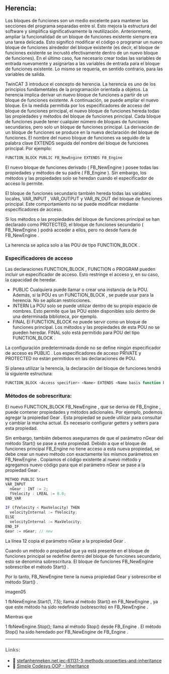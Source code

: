 ## Herencia:
Los bloques de funciones son un medio excelente para mantener las secciones del programa separadas entre sí. Esto mejora la estructura del software y simplifica significativamente la reutilización. Anteriormente, ampliar la funcionalidad de un bloque de funciones existente siempre era una tarea delicada. Esto significó modificar el código o programar un nuevo bloque de funciones alrededor del bloque existente (es decir, el bloque de funciones existente se incrustó efectivamente dentro de un nuevo bloque de funciones). En el último caso, fue necesario crear todas las variables de entrada nuevamente y asignarlas a las variables de entrada para el bloque de funciones existente. Lo mismo se requería, en sentido contrario, para las variables de salida.

TwinCAT 3 introduce el concepto de herencia. La herencia es uno de los principios fundamentales de la programación orientada a objetos. La herencia implica derivar un nuevo bloque de funciones a partir de un bloque de funciones existente. A continuación, se puede ampliar el nuevo bloque. En la medida permitida por los especificadores de acceso del bloque de funciones principal, el nuevo bloque de funciones hereda todas las propiedades y métodos del bloque de funciones principal. Cada bloque de funciones puede tener cualquier número de bloques de funciones secundarios, pero solo un bloque de funciones principal. La derivación de un bloque de funciones se produce en la nueva declaración del bloque de funciones. El nombre del nuevo bloque de funciones va seguido de la palabra clave EXTENDS seguida del nombre del bloque de funciones principal. Por ejemplo:

```javascript
FUNCTION_BLOCK PUBLIC FB_NewEngine EXTENDS FB_Engine
```
El nuevo bloque de funciones derivado ( FB_NewEngine ) posee todas las propiedades y métodos de su padre ( FB_Engine ). Sin embargo, los métodos y las propiedades solo se heredan cuando el especificador de acceso lo permite.

El bloque de funciones secundario también hereda todas las variables locales, VAR_INPUT , VAR_OUTPUT y VAR_IN_OUT del bloque de funciones principal. Este comportamiento no se puede modificar mediante especificadores de acceso.

Si los métodos o las propiedades del bloque de funciones principal se han declarado como PROTECTED, el bloque de funciones secundario ( FB_NewEngine ) podrá acceder a ellos, pero no desde fuera de FB_NewEngine .

La herencia se aplica solo a las POU de tipo FUNCTION_BLOCK .

### Especificadores de acceso
Las declaraciones FUNCTION_BLOCK , FUNCTION o PROGRAM pueden incluir un especificador de acceso. Esto restringe el acceso y, en su caso, la capacidad de heredar.

- PUBLIC
Cualquiera puede llamar o crear una instancia de la POU. Además, si la POU es un FUNCTION_BLOCK , se puede usar para la herencia. No se aplican restricciones.
- INTERN
La POU solo se puede utilizar dentro de su propio espacio de nombres. Esto permite que las POU estén disponibles solo dentro de una determinada biblioteca, por ejemplo.
- FINAL
El FUNCTION_BLOCK no puede servir como un bloque de funciones principal. Los métodos y las propiedades de esta POU no se pueden heredar. FINAL solo está permitido para POU del tipo FUNCTION_BLOCK .

La configuración predeterminada donde no se define ningún especificador de acceso es PUBLIC . Los especificadores de acceso PRIVATE y PROTECTED no están permitidos en las declaraciones de POU.

Si planea utilizar la herencia, la declaración del bloque de funciones tendrá la siguiente estructura:

```javascript
FUNCTION_BLOCK <Access specifier> <Name> EXTENDS <Name basis function block>
```
### Métodos de sobrescritura:

El nuevo FUNCTION_BLOCK FB_NewEngine , que se deriva de FB_Engine , puede contener propiedades y métodos adicionales. Por ejemplo, podemos agregar la propiedad Gear . Esta propiedad se puede utilizar para consultar y cambiar la marcha actual. Es necesario configurar getters y setters para esta propiedad.

Sin embargo, también debemos asegurarnos de que el parámetro nGear del método Start() se pase a esta propiedad. Debido a que el bloque de funciones principal FB_Engine no tiene acceso a esta nueva propiedad, se debe crear un nuevo método con exactamente los mismos parámetros en FB_NewEngine . Copiamos el código existente al nuevo método y agregamos nuevo código para que el parámetro nGear se pase a la propiedad Gear .

```javascript
METHOD PUBLIC Start
VAR_INPUT
  nGear : INT := 2;
  fVelocity : LREAL := 8.0;
END_VAR 
  
IF (fVelocity < MaxVelocity) THEN
  velocityInternal := fVelocity;
ELSE
  velocityInternal := MaxVelocity;
END_IF
Gear := nGear; // new
```
La línea 12 copia el parámetro nGear a la propiedad Gear .

Cuando un método o propiedad que ya está presente en el bloque de funciones principal se redefine dentro del bloque de funciones secundario, esto se denomina sobrescritura. El bloque de funciones FB_NewEngine sobrescribe el método Start() .

Por lo tanto, FB_NewEngine tiene la nueva propiedad Gear y sobrescribe el método Start() .

imagen05

1
fbNewEngine.Start(1, 7.5);
llama al método Start() en FB_NewEngine , ya que este método ha sido redefinido (sobrescrito) en FB_NewEngine .

Mientras que

1
fbNewEngine.Stop();
llama al método Stop() desde FB_Engine . El método Stop() ha sido heredado por FB_NewEngine de FB_Engine .

***
### <span style="color:grey">Links:</span>

- 🔗 [stefanhenneken.net,iec-61131-3-methods-properties-and-inheritance](https://stefanhenneken.net/2017/04/23/iec-61131-3-methods-properties-and-inheritance/)
- 🔗 [Simple Codesys OOP - Inheritance](https://www.youtube.com/watch?v=ehwCe9C4gWQ)